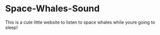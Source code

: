 # Space-Whales-Sound
This is a cute little website to listen to space whales while youre going to sleep! 
